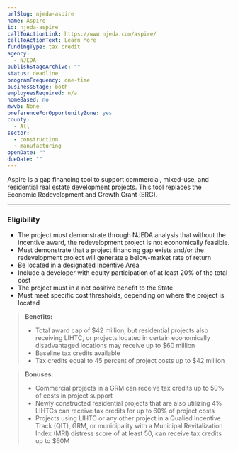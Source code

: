 ```yaml
---
urlSlug: njeda-aspire
name: Aspire
id: njeda-aspire
callToActionLink: https://www.njeda.com/aspire/
callToActionText: Learn More
fundingType: tax credit
agency:
  - NJEDA
publishStageArchive: ""
status: deadline
programFrequency: one-time
businessStage: both
employeesRequired: n/a
homeBased: no
mwvb: None
preferenceForOpportunityZone: yes
county:
  - All
sector:
  - construction
  - manufacturing
openDate: ""
dueDate: ""
---
```

Aspire is a gap financing tool to support commercial, mixed-use, and residential real estate development projects. This tool replaces the Economic Redevelopment and Growth Grant (ERG).

---
### Eligibility
- The project must demonstrate through NJEDA analysis that without the incentive award, the redevelopment project is not economically feasible.
- Must demonstrate that a project  financing gap exists and/or the redevelopment project will generate a below-market rate of return
- Be located in a designated Incentive Area
- Include a developer with equity participation of at least 20% of the total cost
- The project must in a net positive benefit to the State
- Must meet specific cost thresholds, depending on where the project is located

>**Benefits:**
>
>* Total award cap of $42 million, but residential projects also receiving LIHTC, or projects located in certain economically disadvantaged locations may receive up to $60 million
>* Baseline tax credits available
>* Tax credits equal to 45 percent of project costs up to $42 million

>**Bonuses:**
>* Commercial projects in a GRM can receive tax credits up to 50% of costs in project support
>* Newly constructed residential projects that are also utilizing 4% LIHTCs can receive tax credits for up to 60% of project costs
>* Projects using LIHTC or any other project in a Quali ed Incentive Track (QIT), GRM, or municipality with a Municipal Revitalization Index (MRI) distress score of at least 50, can receive tax credits up to $60M